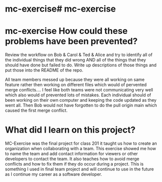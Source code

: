 # mc-exercise# mc-exercise

# mc-exercise How could these problems have been prevented?

Review the workflow on Bob & Carol & Ted & Alice and try to identify all of the individual things that they did wrong AND all of the things that they should have done but failed to do. Write up descriptions of those things and put those into the README of the repo.

All team members messed up because they were all working on same feature rather then working on different files which would of pervented merge conflicts.... 
I feel like both teams were not communicating very well which also would of prevented lots of mistakes. Each individual should of 
been working on their own computer and keeping the code updated as they went all. 
Then Bob would not have forgotten to do the pull origin main which caused the first merge conflict. 



# What did I learn on this project?
MC-Exercise was the final project for class 201 it taught us how to create an organization when collaborating with a team. 
This exercise showed me how to name the team and add contact information for viewers or other developers to contact the team. 
It also teaches how to avoid merge conflicts and how to fix them if they do occur during a project. 
This is something I used in final team project and will continue to use in the future as I continue my career as a software developer. 
